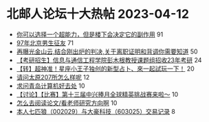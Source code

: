 # 北邮人论坛十大热帖 2023-04-12

- [你可以选择一个超能力，但是楼下会决定它的副作用](https://bbs.byr.cn/article/Talking/6384409) 91
- [97年北京男生征友](https://bbs.byr.cn/article/Friends/2038558) 71
- [再曝光金山云,结合刚出炉的判决,关于离职证明和背调你需要知道](https://bbs.byr.cn/article/WorkLife/1198910) 50
- [【考研招生】信息与通信工程学院彭木根教授课题组招收23年考研](https://bbs.byr.cn/article/AimGraduate/1223728) 24
- [【转】超神准！星座小王子独创的新型占卜、來一起試玩一下！](https://bbs.byr.cn/article/Constellations/326533) 20
- [请问太原207所怎么样呢](https://bbs.byr.cn/article/Shanxi/211576) 12
- [求问青岛计算机好去处](https://bbs.byr.cn/article/Shandong/423920) 10
- [【讨论】【比赛】第十三届中兴捧月全球精英挑战赛来啦～](https://bbs.byr.cn/article/Innovation/8065) 10
- [怎么去阅读论文/看老师研究方向啊](https://bbs.byr.cn/article/Paper/47650) 10
- [本人七匹狼（002029）与大豪科技（603025）交易记录](https://bbs.byr.cn/article/Financial/81862) 8


